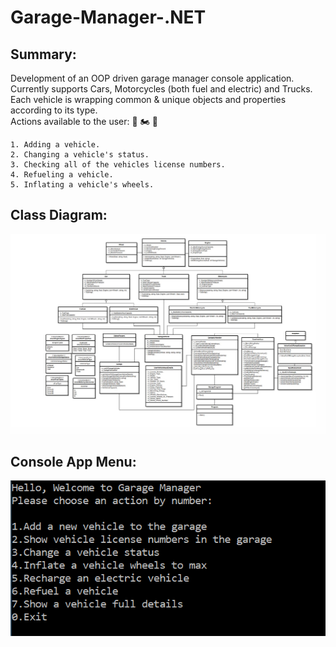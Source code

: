 # Garage-Manager-.NET 

## Summary:
Development of an OOP driven garage manager console application.  
Currently supports Cars, Motorcycles (both fuel and electric) and Trucks.  
Each vehicle is wrapping common & unique objects and properties according to its type.  
Actions available to the user:  🚗 🏍️ 🚚
````
1. Adding a vehicle.
2. Changing a vehicle's status.
3. Checking all of the vehicles license numbers.
4. Refueling a vehicle.
5. Inflating a vehicle's wheels.
````
## Class Diagram:
![Garage Manager](https://github.com/nqoy/Garage-Manager-.NET/blob/main/%E2%80%8F%E2%80%8FGarage_Class_Diagram.JPG)

## Console App Menu:
![Garage Menu](https://github.com/nqoy/Garage-Manager-.NET/blob/main/GarageMenu.png)
